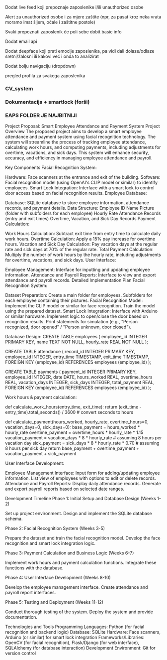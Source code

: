 Dodat live feed koji prepoznaje zaposlenike i/ili unauthorized osobe

Alert za unauthorized osobe i za mjere zaštite (npr, za pasat kroz neka vrata moramo imat šljem, oćale i zaštitne postole)

Svaki prepoznati zaposlenik će poli sebe dobit basic info

Dodat email api

Dodat deepface koji prati emocije zaposlenika, pa vidi dali dolaze/odlaze sretni/žalosni ili kakovi već i onda to analizirat

Dodat bolju navigaciju (dropdown)

pregled profila za svakega zaposlenika 

### CV_system
### Dokumentacija + smartlock (forši)


### EAPS FOLDER JE NAJBITNIJI

Project Proposal: Smart Employee Attendance and Payment System
Project Overview
The proposed project aims to develop a smart employee attendance and payment system using facial recognition technology. The system will streamline the process of tracking employee attendance, calculating work hours, and computing payments, including adjustments for overtime, vacations, and sick days. This system will enhance security, accuracy, and efficiency in managing employee attendance and payroll.

Key Components
Facial Recognition System:

Hardware: Face scanners at the entrance and exit of the building.
Software: Facial recognition model (using OpenAI's CLIP model or similar) to identify employees.
Smart Lock Integration: Interface with a smart lock to control door access based on facial recognition results.
Employee Database:

Database: SQLite database to store employee information, attendance records, and payment details.
Data Structure:
Employee ID
Name
Picture (folder with subfolders for each employee)
Hourly Rate
Attendance Records (entry and exit times)
Overtime, Vacation, and Sick Day Records
Payment Calculation:

Work Hours Calculation: Subtract exit time from entry time to calculate daily work hours.
Overtime Calculation: Apply a 15% pay increase for overtime hours.
Vacation and Sick Day Calculation: Pay vacation days at the regular rate and sick days at 70% of the regular rate.
Total Payment Calculation: Multiply the number of work hours by the hourly rate, including adjustments for overtime, vacations, and sick days.
User Interface:

Employee Management: Interface for inputting and updating employee information.
Attendance and Payroll Reports: Interface to view and export attendance and payroll records.
Detailed Implementation Plan
Facial Recognition System:

Dataset Preparation:
Create a main folder for employees.
Subfolders for each employee containing their pictures.
Facial Recognition Model:
Implement the CLIP model or similar for face recognition.
Train the model using the prepared dataset.
Smart Lock Integration:
Interface with Arduino or similar hardware.
Implement logic to open/close the door based on recognition results.
Print statements for simulation (e.g., "Person recognized, door opened" / "Person unknown, door closed").

Database Design:
CREATE TABLE employees (
    employee_id INTEGER PRIMARY KEY,
    name TEXT NOT NULL,
    hourly_rate REAL NOT NULL
);

CREATE TABLE attendance (
    record_id INTEGER PRIMARY KEY,
    employee_id INTEGER,
    entry_time TIMESTAMP,
    exit_time TIMESTAMP,
    FOREIGN KEY (employee_id) REFERENCES employees (employee_id)
);

CREATE TABLE payments (
    payment_id INTEGER PRIMARY KEY,
    employee_id INTEGER,
    date DATE,
    hours_worked REAL,
    overtime_hours REAL,
    vacation_days INTEGER,
    sick_days INTEGER,
    total_payment REAL,
    FOREIGN KEY (employee_id) REFERENCES employees (employee_id)
);

Work hours & payment calculation:

def calculate_work_hours(entry_time, exit_time):
    return (exit_time - entry_time).total_seconds() / 3600  # convert seconds to hours

def calculate_payment(hours_worked, hourly_rate, overtime_hours=0, vacation_days=0, sick_days=0):
    base_payment = hours_worked * hourly_rate
    overtime_payment = overtime_hours * hourly_rate * 1.15
    vacation_payment = vacation_days * 8 * hourly_rate  # assuming 8 hours per vacation day
    sick_payment = sick_days * 8 * hourly_rate * 0.70  # assuming 8 hours per sick day
    return base_payment + overtime_payment + vacation_payment + sick_payment

User Interface Development:

Employee Management Interface:
Input form for adding/updating employee information.
List view of employees with options to edit or delete records.
Attendance and Payroll Reports:
Display daily attendance records.
Generate and export payroll reports based on selected date ranges.


Development Timeline
Phase 1: Initial Setup and Database Design (Weeks 1-2)

Set up project environment.
Design and implement the SQLite database schema.

Phase 2: Facial Recognition System (Weeks 3-5)

Prepare the dataset and train the facial recognition model.
Develop the face recognition and smart lock integration logic.

Phase 3: Payment Calculation and Business Logic (Weeks 6-7)

Implement work hours and payment calculation functions.
Integrate these functions with the database.

Phase 4: User Interface Development (Weeks 8-10)

Develop the employee management interface.
Create attendance and payroll report interfaces.

Phase 5: Testing and Deployment (Weeks 11-12)

Conduct thorough testing of the system.
Deploy the system and provide documentation.

Technologies and Tools
Programming Languages: Python (for facial recognition and backend logic)
Database: SQLite
Hardware: Face scanners, Arduino (or similar) for smart lock integration
Frameworks/Libraries: OpenCV (for facial recognition), Flask/Django (for web interface), SQLAlchemy (for database interaction)
Development Environment: Git for version control

